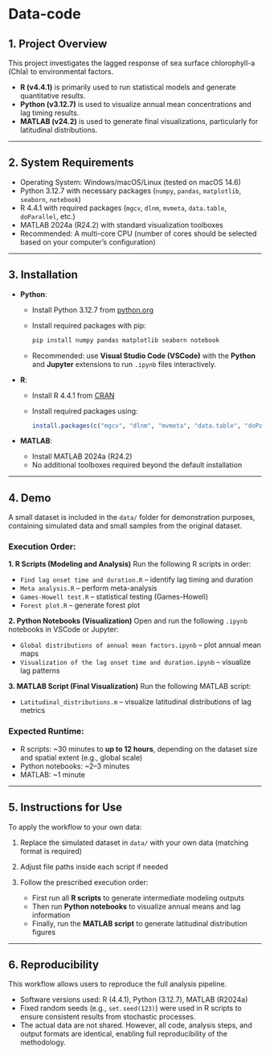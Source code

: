 # Data-code

## 1. Project Overview

This project investigates the lagged response of sea surface chlorophyll-a (Chla) to environmental factors.

* **R (v4.4.1)** is primarily used to run statistical models and generate quantitative results.
* **Python (v3.12.7)** is used to visualize annual mean concentrations and lag timing results.
* **MATLAB (v24.2)** is used to generate final visualizations, particularly for latitudinal distributions.

---

## 2. System Requirements

* Operating System: Windows/macOS/Linux (tested on macOS 14.6)
* Python 3.12.7 with necessary packages (`numpy`, `pandas`, `matplotlib`, `seaborn`, `notebook`)
* R 4.4.1 with required packages (`mgcv`, `dlnm`, `mvmeta`, `data.table`, `doParallel`, etc.)
* MATLAB 2024a (R24.2) with standard visualization toolboxes
* Recommended: A multi-core CPU (number of cores should be selected based on your computer’s configuration)

---

## 3. Installation

* **Python**:

  * Install Python 3.12.7 from [python.org](https://www.python.org)
  * Install required packages with pip:

    ```bash
    pip install numpy pandas matplotlib seaborn notebook
    ```
  * Recommended: use **Visual Studio Code (VSCode)** with the **Python** and **Jupyter** extensions to run `.ipynb` files interactively.

* **R**:

  * Install R 4.4.1 from [CRAN](https://cran.r-project.org)
  * Install required packages using:

    ```r
    install.packages(c("mgcv", "dlnm", "mvmeta", "data.table", "doParallel"))
    ```

* **MATLAB**:

  * Install MATLAB 2024a (R24.2)
  * No additional toolboxes required beyond the default installation

---

## 4. Demo

A small dataset is included in the `data/` folder for demonstration purposes, containing simulated data and small samples from the original dataset.

### Execution Order:

**1. R Scripts (Modeling and Analysis)**
Run the following R scripts in order:

* `Find lag onset time and duration.R` – identify lag timing and duration
* `Meta analysis.R` – perform meta-analysis
* `Games-Howell test.R` – statistical testing (Games-Howell)
* `Forest plot.R` – generate forest plot
  
**2. Python Notebooks (Visualization)**
Open and run the following `.ipynb` notebooks in VSCode or Jupyter:

* `Global distributions of annual mean factors.ipynb` – plot annual mean maps
* `Visualization of the lag onset time and duration.ipynb` – visualize lag patterns

**3. MATLAB Script (Final Visualization)**
Run the following MATLAB script:

* `Latitudinal_distributions.m` – visualize latitudinal distributions of lag metrics

### Expected Runtime:

* R scripts: \~30 minutes to **up to 12 hours**, depending on the dataset size and spatial extent (e.g., global scale)
* Python notebooks: \~2–3 minutes
* MATLAB: \~1 minute

---

## 5. Instructions for Use

To apply the workflow to your own data:

1. Replace the simulated dataset in `data/` with your own data (matching format is required)
2. Adjust file paths inside each script if needed
3. Follow the prescribed execution order:

   * First run all **R scripts** to generate intermediate modeling outputs
   * Then run **Python notebooks** to visualize annual means and lag information
   * Finally, run the **MATLAB script** to generate latitudinal distribution figures

---

## 6. Reproducibility

This workflow allows users to reproduce the full analysis pipeline. 

* Software versions used: R (4.4.1), Python (3.12.7), MATLAB (R2024a)
* Fixed random seeds (e.g., `set.seed(123)`) were used in R scripts to ensure consistent results from stochastic processes.
* The actual data are not shared. However, all code, analysis steps, and output formats are identical, enabling full reproducibility of the methodology.

